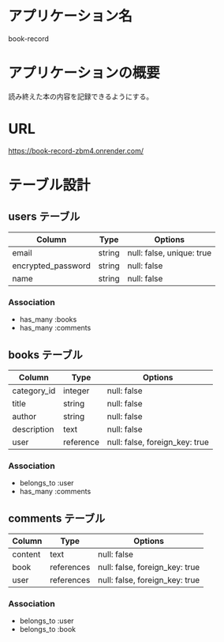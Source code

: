 # アプリケーション名
 book-record

# アプリケーションの概要
 読み終えた本の内容を記録できるようにする。

# URL
 https://book-record-zbm4.onrender.com/


# テーブル設計

## users テーブル

| Column              | Type   | Options                   |
| ------------------  | ------ | ------------------------- |
| email               | string | null: false, unique: true |
| encrypted_password  | string | null: false               |
| name                | string | null: false               |

### Association

- has_many :books
- has_many :comments



## books テーブル

| Column      | Type      | Options                        |
| ----------- | --------- | -----------                    |
| category_id | integer   | null: false                    |
| title       | string    | null: false                    |
| author      | string    | null: false                    |(著者)
| description | text      | null: false                    |(内容)
| user        | reference | null: false, foreign_key: true |

### Association

- belongs_to :user
- has_many :comments



## comments テーブル

| Column    | Type       | Options                        |
| ------    | ---------- | ------------------------------ |
| content   | text       | null: false                    |
| book      | references | null: false, foreign_key: true |
| user      | references | null: false, foreign_key: true |
### Association

- belongs_to :user
- belongs_to :book
